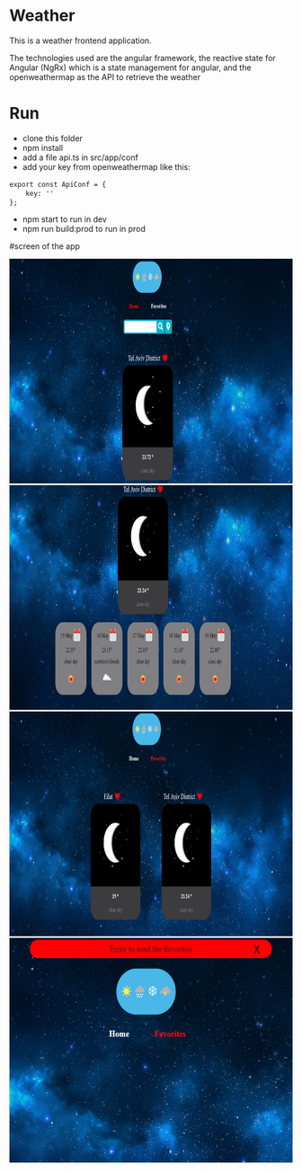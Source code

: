 # Weather

This is a weather frontend application.

The technologies used are the angular framework, the reactive state for Angular (NgRx) which is a state management for angular, and the openweathermap as the API to retrieve the weather

# Run 

- clone this folder
- npm install
- add a file api.ts in src/app/conf
- add your key from openweathermap like this: 
```
export const ApiConf = {
    key: ''
};
```
- npm start to run in dev
- npm run build:prod to run in prod


#screen of the app

<img src="https://github.com/raphym/weather-frontend/blob/master/screenshots/home.PNG" width="700" height="400">

<img src="https://github.com/raphym/weather-frontend/blob/master/screenshots/home2.PNG" width="700" height="400">

<img src="https://github.com/raphym/weather-frontend/blob/master/screenshots/favorites.PNG" width="700" height="400">

<img src="https://github.com/raphym/weather-frontend/blob/master/screenshots/notifications.PNG" width="700" height="400">

